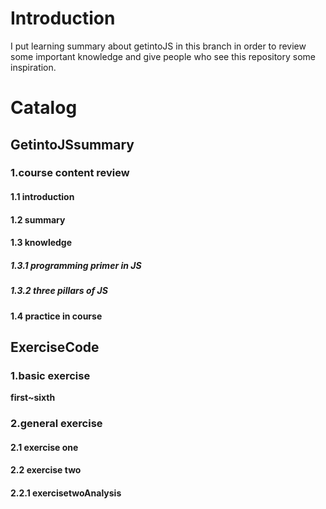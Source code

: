 # Introduction

I put learning summary about getintoJS in this branch in order to review some important knowledge and give people who see this repository some inspiration.

# Catalog

## **GetintoJSsummary**

### **1.course content review**

#### **1.1 introduction**

#### **1.2 summary**

#### **1.3 knowledge**

##### **1.3.1 programming primer in JS**

##### **1.3.2 three pillars of JS**

#### **1.4 practice in course**

## ExerciseCode

### **1.basic exercise**

**first~sixth**

### **2.general exercise**

#### **2.1 exercise one**

#### **2.2 exercise two**

#### **2.2.1 exercisetwoAnalysis**








